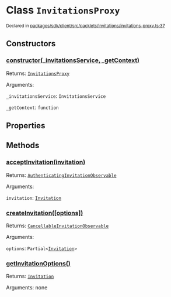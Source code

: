 # Class `InvitationsProxy`
<sub>Declared in [packages/sdk/client/src/packlets/invitations/invitations-proxy.ts:37](https://github.com/dxos/dxos/blob/main/packages/sdk/client/src/packlets/invitations/invitations-proxy.ts#L37)</sub>





## Constructors
### [constructor(_invitationsService, _getContext)](https://github.com/dxos/dxos/blob/main/packages/sdk/client/src/packlets/invitations/invitations-proxy.ts#L39)



Returns: <code>[InvitationsProxy](/api/@dxos/client/classes/InvitationsProxy)</code>

Arguments: 

`_invitationsService`: <code>InvitationsService</code>

`_getContext`: <code>function</code>


## Properties


## Methods
### [acceptInvitation(invitation)](https://github.com/dxos/dxos/blob/main/packages/sdk/client/src/packlets/invitations/invitations-proxy.ts#L70)



Returns: <code>[AuthenticatingInvitationObservable](/api/@dxos/client/classes/AuthenticatingInvitationObservable)</code>

Arguments: 

`invitation`: <code>[Invitation](/api/@dxos/client/interfaces/Invitation)</code>

### [createInvitation(\[options\])](https://github.com/dxos/dxos/blob/main/packages/sdk/client/src/packlets/invitations/invitations-proxy.ts#L55)



Returns: <code>[CancellableInvitationObservable](/api/@dxos/client/classes/CancellableInvitationObservable)</code>

Arguments: 

`options`: <code>Partial&lt;[Invitation](/api/@dxos/client/interfaces/Invitation)&gt;</code>

### [getInvitationOptions()](https://github.com/dxos/dxos/blob/main/packages/sdk/client/src/packlets/invitations/invitations-proxy.ts#L44)



Returns: <code>[Invitation](/api/@dxos/client/interfaces/Invitation)</code>

Arguments: none
